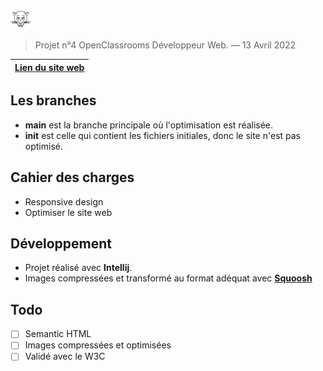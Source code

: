 ![La Panthère](favicon.jpg)

> Projet n°4 OpenClassrooms Développeur Web. — 13 Avril 2022


| [Lien du site web](https://thomasbnt.github.io/DW_P4_La_Panthere_OC) |
|----------------------|

## Les branches

- **main** est la branche principale où l'optimisation est réalisée.
-  **init** est celle qui contient les fichiers initiales, donc le site n'est pas optimisé.

## Cahier des charges

- Responsive design
- Optimiser le site web

## Développement

- Projet réalisé avec **Intellij**.
- Images compressées et transformé au format adéquat avec **[Squoosh](https://squoosh.app/)**

## Todo

- [ ] Semantic HTML
- [ ] Images compressées et optimisées
- [ ] Validé avec le W3C
